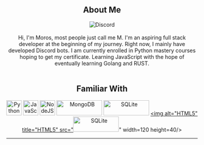 <div align='center'>

## About Me
![Discord](https://discord.c99.nl/widget/theme-2/700057705951395921.png)</br>  
Hi, I'm Moros, most people just call me M. I'm an aspiring full stack developer at the beginning of my journey. Right now, I mainly have developed Discord bots. I am currently enrolled in Python mastery courses hoping to get my certificate. Learning JavaScript with the hope of eventually learning Golang and RUST.
<br></br>

## Familiar With
<a href="https://www.python.org"><img alt="Python" title="Python" src="https://user-images.githubusercontent.com/71281300/135537458-bf2e5c10-32d0-4a3e-bcaf-fdc3b2ed4098.png" width=40 height=40/></a>  <a href="https://www.javascript.com/"><img alt="JavaScript" title="JavaScript" src="https://user-images.githubusercontent.com/71281300/135536637-4ca8fbc4-91c9-4066-abf0-52534ff01ecb.png" width=40 height=40/></a>  <a href="https://nodejs.org/"><img alt="NodeJS" title="NodeJS" src="https://user-images.githubusercontent.com/71281300/135537129-7d59130b-24ff-4b73-b27f-2b332d0fb219.png" width=40 height=40/></a>   <a href="https://www.mongodb.com/"><img alt="MongoDB" title="MongoDB" src="https://user-images.githubusercontent.com/71281300/135537878-615841b5-0b24-48fa-b174-1f5ade34d343.png" width=120 height=40/></a>   <a href="https://www.sqlite.org/"><img alt="SQLite" title="SQLite" src="https://user-images.githubusercontent.com/71281300/135538046-d4d358bd-22d0-4a8f-8660-94ffc71308a5.png" width=120 height=40/></a>   <a href="https://www.w3school.com/"><img alt="HTML5" title="HTML5" src="<a href="https://www.sqlite.org/"><img alt="SQLite" title="SQLite" src="https://user-images.githubusercontent.com/71281300/150659591-cb22f25d-7bfd-4377-8755-9ee3796d3797.png" width=120 height=40/></a>" width=120 height=40/></a>




<hr>
<br>
